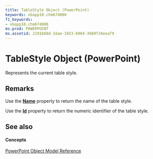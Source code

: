 ```yaml
---
title: TableStyle Object (PowerPoint)
keywords: vbapp10.chm674000
f1_keywords:
- vbapp10.chm674000
ms.prod: POWERPOINT
ms.assetid: 2191b68d-2dae-3453-6904-3689f34eeaf9
---
```



# TableStyle Object (PowerPoint)

Represents the current table style.


## Remarks

Use the  **[Name](tablestyle-name-property-powerpoint.md)** property to return the name of the table style.

Use the  **[Id](tablestyle-id-property-powerpoint.md)** property to return the numeric identifier of the table style.


## See also


#### Concepts


[PowerPoint Object Model Reference](object-model-powerpoint-vba-reference.md)

